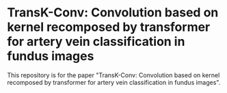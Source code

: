 # TransK-Conv: Convolution based on kernel recomposed by transformer for artery vein classification in fundus images
This repository is for the paper "TransK-Conv: Convolution based on kernel recomposed by transformer for artery vein classification in fundus images".
